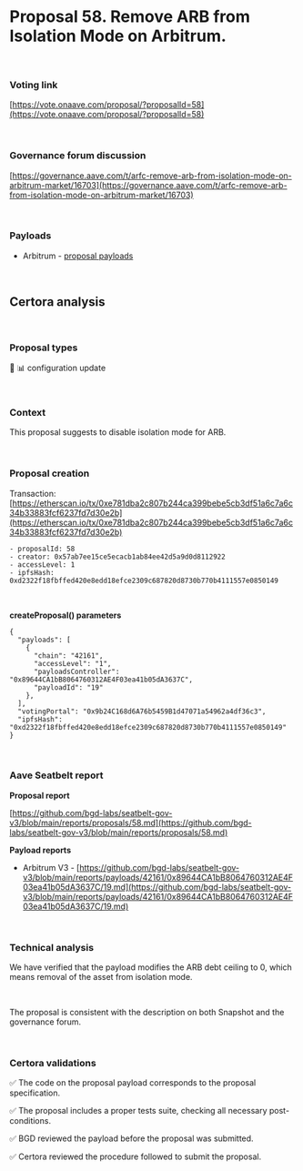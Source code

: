# Proposal 58. Remove ARB from Isolation Mode on Arbitrum.

<br>

### Voting link

[https://vote.onaave.com/proposal/?proposalId=58](https://vote.onaave.com/proposal/?proposalId=58)

<br>

### Governance forum discussion

[https://governance.aave.com/t/arfc-remove-arb-from-isolation-mode-on-arbitrum-market/16703](https://governance.aave.com/t/arfc-remove-arb-from-isolation-mode-on-arbitrum-market/16703)

<br>

### Payloads

* Arbitrum - [proposal payloads](https://arbiscan.io/address/0x9f6fFf167A24A9E4245b025e1185d8601F6b431f#code#F1#L1)

<br>

## Certora analysis

<br>

### Proposal types

:wrench: :bar_chart: configuration update

<br>

### Context

This proposal suggests to disable isolation mode for ARB.

<br>

### Proposal creation

Transaction: [https://etherscan.io/tx/0xe781dba2c807b244ca399bebe5cb3df51a6c7a6c34b33883fcf6237fd7d30e2b](https://etherscan.io/tx/0xe781dba2c807b244ca399bebe5cb3df51a6c7a6c34b33883fcf6237fd7d30e2b)

```
- proposalId: 58
- creator: 0x57ab7ee15ce5ecacb1ab84ee42d5a9d0d8112922
- accessLevel: 1
- ipfsHash: 0xd2322f18fbffed420e8edd18efce2309c687820d8730b770b4111557e0850149
```

<br>

**createProposal() parameters**

```
{
  "payloads": [ 
    { 
      "chain": "42161", 
      "accessLevel": "1", 
      "payloadsController": "0x89644CA1bB8064760312AE4F03ea41b05dA3637C", 
      "payloadId": "19" 
    }, 
  ], 
  "votingPortal": "0x9b24C168d6A76b5459B1d47071a54962a4df36c3", 
  "ipfsHash": "0xd2322f18fbffed420e8edd18efce2309c687820d8730b770b4111557e0850149" 
}
```

<br>

### Aave Seatbelt report

**Proposal report**

[https://github.com/bgd-labs/seatbelt-gov-v3/blob/main/reports/proposals/58.md](https://github.com/bgd-labs/seatbelt-gov-v3/blob/main/reports/proposals/58.md)

**Payload reports**

* Arbitrum V3 - [https://github.com/bgd-labs/seatbelt-gov-v3/blob/main/reports/payloads/42161/0x89644CA1bB8064760312AE4F03ea41b05dA3637C/19.md](https://github.com/bgd-labs/seatbelt-gov-v3/blob/main/reports/payloads/42161/0x89644CA1bB8064760312AE4F03ea41b05dA3637C/19.md)

<br>

### Technical analysis

We have verified that the payload modifies the ARB debt ceiling to 0, which means removal of the asset from isolation mode.

<br>

The proposal is consistent with the description on both Snapshot and the governance forum.

<br>

### Certora validations

:white_check_mark: The code on the proposal payload corresponds to the proposal specification.

:white_check_mark: The proposal includes a proper tests suite, checking all necessary post-conditions. 

:white_check_mark: BGD reviewed the payload before the proposal was submitted. 

:white_check_mark: Certora reviewed the procedure followed to submit the proposal.
